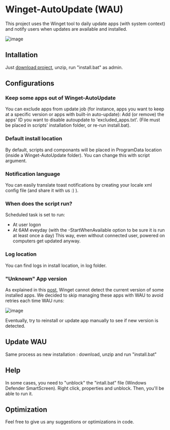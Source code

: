 # Winget-AutoUpdate (WAU)
This project uses the Winget tool to daily update apps (with system context) and notify users when updates are available and installed.

![image](https://user-images.githubusercontent.com/96626929/150645599-9460def4-0818-4fe9-819c-dd7081ff8447.png)

## Intallation
Just [download project](https://github.com/Romanitho/Winget-AutoUpdate/archive/refs/heads/main.zip), unzip, run "install.bat" as admin.

## Configurations
### Keep some apps out of Winget-AutoUpdate
You can exclude apps from update job (for instance, apps you want to keep at a specific version or apps with built-in auto-update):
Add (or remove) the apps' ID you want to disable autoupdate to 'excluded_apps.txt'. (File must be placed in scripts' installation folder, or re-run install.bat).
### Default install location
By default, scripts and componants will be placed in ProgramData location (inside a Winget-AutoUpdate folder). You can change this with script argument.
### Notification language
You can easily translate toast notifications by creating your locale xml config file (and share it with us :) ).
### When does the script run?
Scheduled task is set to run:
- At user logon
- At 6AM eveyday (with the -StartWhenAvailable option to be sure it is run at least once a day)
This way, even without connected user, powered on computers get updated anyway.
### Log location
You can find logs in install location, in log folder.
### "Unknown" App version
As explained in this [post](https://github.com/microsoft/winget-cli/issues/1255), Winget cannot detect the current version of some installed apps. We decided to skip managing these apps with WAU to avoid retries each time WAU runs:

![image](https://user-images.githubusercontent.com/96626929/155092000-c774979d-2db7-4dc6-8b7c-bd11c7643950.png)

Eventually, try to reinstall or update app manually to see if new version is detected.

## Update WAU
Same process as new installation : download, unzip and run "install.bat"

## Help
In some cases, you need to "unblock" the "intall.bat" file (Windows Defender SmartScreen). Right click, properties and unblock. Then, you'll be able to run it.

## Optimization
Feel free to give us any suggestions or optimizations in code.
